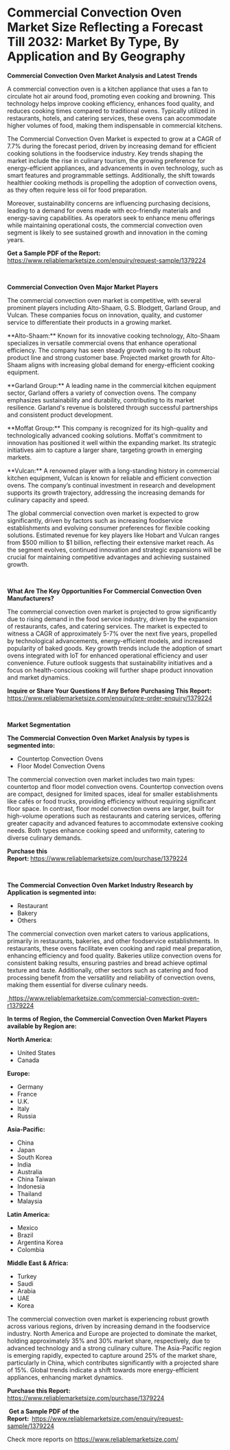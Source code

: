 <p><h1>Commercial Convection Oven Market Size Reflecting a Forecast Till 2032: Market By Type, By Application and By Geography</h1></p><p><strong>Commercial Convection Oven Market Analysis and Latest Trends</strong></p>
<p><p>A commercial convection oven is a kitchen appliance that uses a fan to circulate hot air around food, promoting even cooking and browning. This technology helps improve cooking efficiency, enhances food quality, and reduces cooking times compared to traditional ovens. Typically utilized in restaurants, hotels, and catering services, these ovens can accommodate higher volumes of food, making them indispensable in commercial kitchens.</p><p>The Commercial Convection Oven Market is expected to grow at a CAGR of 7.7% during the forecast period, driven by increasing demand for efficient cooking solutions in the foodservice industry. Key trends shaping the market include the rise in culinary tourism, the growing preference for energy-efficient appliances, and advancements in oven technology, such as smart features and programmable settings. Additionally, the shift towards healthier cooking methods is propelling the adoption of convection ovens, as they often require less oil for food preparation.</p><p>Moreover, sustainability concerns are influencing purchasing decisions, leading to a demand for ovens made with eco-friendly materials and energy-saving capabilities. As operators seek to enhance menu offerings while maintaining operational costs, the commercial convection oven segment is likely to see sustained growth and innovation in the coming years.</p></p>
<p><strong>Get a Sample PDF of the Report:&nbsp;</strong> <a href="https://www.reliablemarketsize.com/enquiry/request-sample/1379224?utm_campaign=2272&utm_medium=2&utm_source=Github&utm_content=ia&utm_term=18022025&utm_id=commercial-convection-oven">https://www.reliablemarketsize.com/enquiry/request-sample/1379224</a></p>
<p>&nbsp;</p>
<p><strong>Commercial Convection Oven Major Market Players</strong></p>
<p><p>The commercial convection oven market is competitive, with several prominent players including Alto-Shaam, G.S. Blodgett, Garland Group, and Vulcan. These companies focus on innovation, quality, and customer service to differentiate their products in a growing market.</p><p>**Alto-Shaam:** Known for its innovative cooking technology, Alto-Shaam specializes in versatile commercial ovens that enhance operational efficiency. The company has seen steady growth owing to its robust product line and strong customer base. Projected market growth for Alto-Shaam aligns with increasing global demand for energy-efficient cooking equipment.</p><p>**Garland Group:** A leading name in the commercial kitchen equipment sector, Garland offers a variety of convection ovens. The company emphasizes sustainability and durability, contributing to its market resilience. Garland's revenue is bolstered through successful partnerships and consistent product development.</p><p>**Moffat Group:** This company is recognized for its high-quality and technologically advanced cooking solutions. Moffat's commitment to innovation has positioned it well within the expanding market. Its strategic initiatives aim to capture a larger share, targeting growth in emerging markets.</p><p>**Vulcan:** A renowned player with a long-standing history in commercial kitchen equipment, Vulcan is known for reliable and efficient convection ovens. The company’s continual investment in research and development supports its growth trajectory, addressing the increasing demands for culinary capacity and speed.</p><p>The global commercial convection oven market is expected to grow significantly, driven by factors such as increasing foodservice establishments and evolving consumer preferences for flexible cooking solutions. Estimated revenue for key players like Hobart and Vulcan ranges from $500 million to $1 billion, reflecting their extensive market reach. As the segment evolves, continued innovation and strategic expansions will be crucial for maintaining competitive advantages and achieving sustained growth.</p></p>
<p>&nbsp;</p>
<p><strong>What Are The Key Opportunities For Commercial Convection Oven Manufacturers?</strong></p>
<p><p>The commercial convection oven market is projected to grow significantly due to rising demand in the food service industry, driven by the expansion of restaurants, cafes, and catering services. The market is expected to witness a CAGR of approximately 5-7% over the next five years, propelled by technological advancements, energy-efficient models, and increased popularity of baked goods. Key growth trends include the adoption of smart ovens integrated with IoT for enhanced operational efficiency and user convenience. Future outlook suggests that sustainability initiatives and a focus on health-conscious cooking will further shape product innovation and market dynamics.</p></p>
<p><strong>Inquire or Share Your Questions If Any Before Purchasing This Report:</strong> <a href="https://www.reliablemarketsize.com/enquiry/pre-order-enquiry/1379224?utm_campaign=2272&utm_medium=2&utm_source=Github&utm_content=ia&utm_term=18022025&utm_id=commercial-convection-oven">https://www.reliablemarketsize.com/enquiry/pre-order-enquiry/1379224</a></p>
<p>&nbsp;</p>
<p><strong>Market Segmentation</strong></p>
<p><strong>The Commercial Convection Oven Market Analysis by types is segmented into:</strong></p>
<p><ul><li>Countertop Convection Ovens</li><li>Floor Model Convection Ovens</li></ul></p>
<p><p>The commercial convection oven market includes two main types: countertop and floor model convection ovens. Countertop convection ovens are compact, designed for limited spaces, ideal for smaller establishments like cafés or food trucks, providing efficiency without requiring significant floor space. In contrast, floor model convection ovens are larger, built for high-volume operations such as restaurants and catering services, offering greater capacity and advanced features to accommodate extensive cooking needs. Both types enhance cooking speed and uniformity, catering to diverse culinary demands.</p></p>
<p><strong>Purchase this Report:&nbsp;</strong><a href="https://www.reliablemarketsize.com/purchase/1379224?utm_campaign=2272&utm_medium=2&utm_source=Github&utm_content=ia&utm_term=18022025&utm_id=commercial-convection-oven">https://www.reliablemarketsize.com/purchase/1379224</a></p>
<p>&nbsp;</p>
<p><strong>The Commercial Convection Oven Market Industry Research by Application is segmented into:</strong></p>
<p><ul><li>Restaurant</li><li>Bakery</li><li>Others</li></ul></p>
<p><p>The commercial convection oven market caters to various applications, primarily in restaurants, bakeries, and other foodservice establishments. In restaurants, these ovens facilitate even cooking and rapid meal preparation, enhancing efficiency and food quality. Bakeries utilize convection ovens for consistent baking results, ensuring pastries and bread achieve optimal texture and taste. Additionally, other sectors such as catering and food processing benefit from the versatility and reliability of convection ovens, making them essential for diverse culinary needs.</p></p>
<p><a href="https://www.reliablemarketsize.com/commercial-convection-oven-r1379224?utm_campaign=2272&utm_medium=2&utm_source=Github&utm_content=ia&utm_term=18022025&utm_id=commercial-convection-oven">&nbsp;https://www.reliablemarketsize.com/commercial-convection-oven-r1379224</a></p>
<p><strong>In terms of Region, the Commercial Convection Oven Market Players available by Region are:</strong></p>
<p>
    <p> <strong> North America: </strong>
        <ul>
            <li>United States</li>
            <li>Canada</li>
        </ul>
        </p> 
    <p> <strong> Europe: </strong>
        <ul>
            <li>Germany</li>
            <li>France</li>
            <li>U.K.</li>
            <li>Italy</li>
            <li>Russia</li>
        </ul>
        </p> 
    <p> <strong> Asia-Pacific: </strong>
        <ul>
            <li>China</li>
            <li>Japan</li>
            <li>South Korea</li>
            <li>India</li>
            <li>Australia</li>
            <li>China Taiwan</li>
            <li>Indonesia</li>
            <li>Thailand</li>
            <li>Malaysia</li>
        </ul>
        </p> 
    <p> <strong> Latin America: </strong>
        <ul>
            <li>Mexico</li>
            <li>Brazil</li>
            <li>Argentina Korea</li>
            <li>Colombia</li>
        </ul>
        </p> 
    <p> <strong> Middle East & Africa: </strong>
        <ul>
            <li>Turkey</li>
            <li>Saudi</li>
            <li>Arabia</li>
            <li>UAE</li>
            <li>Korea</li>
        </ul>
    </p>
    </p>
<p><p>The commercial convection oven market is experiencing robust growth across various regions, driven by increasing demand in the foodservice industry. North America and Europe are projected to dominate the market, holding approximately 35% and 30% market share, respectively, due to advanced technology and a strong culinary culture. The Asia-Pacific region is emerging rapidly, expected to capture around 25% of the market share, particularly in China, which contributes significantly with a projected share of 15%. Global trends indicate a shift towards more energy-efficient appliances, enhancing market dynamics.</p></p>
<p><strong>Purchase this Report: </strong><a href="https://www.reliablemarketsize.com/purchase/1379224?utm_campaign=2272&utm_medium=2&utm_source=Github&utm_content=ia&utm_term=18022025&utm_id=commercial-convection-oven">https://www.reliablemarketsize.com/purchase/1379224</a></p>
<p>&nbsp;<strong>Get a Sample PDF of the Report:&nbsp;&nbsp;</strong><a href="https://www.reliablemarketsize.com/enquiry/request-sample/1379224?utm_campaign=2272&utm_medium=2&utm_source=Github&utm_content=ia&utm_term=18022025&utm_id=commercial-convection-oven">https://www.reliablemarketsize.com/enquiry/request-sample/1379224</a></p>
<p><strong></strong></p>
<p>Check more reports on <a href="https://www.reliablemarketsize.com/?utm_campaign=2272&utm_medium=2&utm_source=Github&utm_content=ia&utm_term=18022025&utm_id=commercial-convection-oven">https://www.reliablemarketsize.com/</a></p>